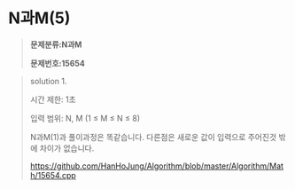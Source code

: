 # N과M(5)

> **문제분류:N과M**
>
> **문제번호:15654**

> solution 1.
>
> 시간 제한: 1초
>
> 입력 범위:  N, M (1 ≤ M ≤ N ≤ 8)
>
>
>
> N과M(1)과 풀이과정은 똑같습니다. 다른점은 새로운 값이 입력으로 주어진것 밖에 차이가 없습니다.
>
> https://github.com/HanHoJung/Algorithm/blob/master/Algorithm/Math/15654.cpp
>

